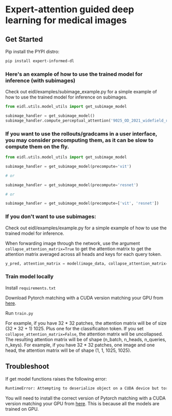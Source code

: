 # Expert-attention guided deep learning for medical images

## Get Started

Pip install the PYPI distro:

```bash
pip install expert-informed-dl
```

### Here's an example of how to use the trained model for inference (with subimages)

Check out eidl/examples/subimage_example.py for a simple example of how to use the trained model for inference on subimages.

```python
from eidl.utils.model_utils import get_subimage_model

subimage_handler = get_subimage_model()
subimage_handler.compute_perceptual_attention('9025_OD_2021_widefield_report', is_plot_results=True, discard_ratio=0.1)

```

### If you want to use the rollouts/gradcams in a user interface, you may consider precomputing them, as it can be slow to compute them on the fly.

```python
from eidl.utils.model_utils import get_subimage_model

subimage_handler = get_subimage_model(precompute='vit')

# or

subimage_handler = get_subimage_model(precompute='resnet')

# or

subimage_handler = get_subimage_model(precompute=['vit', 'resnet'])

```


### If you don't want to use subimages:

Check out eidl/examples/example.py for a simple example of how to use the trained model for inference.

When forwarding image through the network, use the argument `collapse_attention_matrix=True` to get the attention matrix
to get the attention matrix averaged across all heads and keys for each query token. 

```python
y_pred, attention_matrix = model(image_data, collapse_attention_matrix=False)

```


### Train model locally
Install `requirements.txt`

Download Pytorch matching with a CUDA version matching your GPU from [here](https://pytorch.org/get-started/locally/). 

Run `train.py`


For example, if you have 32 * 32 patches,
the attention matrix will be of size (32 * 32 + 1) 1025. Plus one for the classificaiton token.
If you set `collapse_attention_matrix=False`, the attention matrix will be
uncollapsed. The resulting attention matrix will be of shape (n_batch, n_heads, n_queries, n_keys). For example, if you have 32 * 32 patches,
one image and one head, the attention matrix will be of shape (1, 1, 1025, 1025).


## Troubleshoot

If get model functions raises the following error:

```bash
RuntimeError: Attempting to deserialize object on a CUDA device but torch.cuda.is_available() is False. If you are running on a CPU-only machine, please use torch.load with map_location=torch.device('cpu') to map your storages to the CPU.
```

You will need to install the correct version of Pytorch matching with a CUDA version matching your GPU from [here](https://pytorch.org/get-started/locally/).
This is because all the models are trained on GPU.